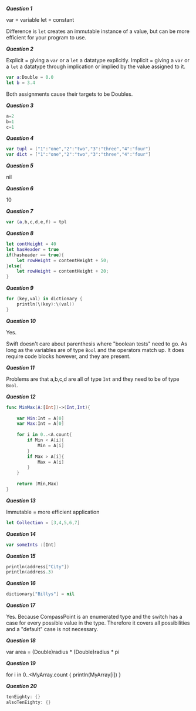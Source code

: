 ***Question 1***

var = variable
let = constant

Difference is `let` creates an immutable instance of a value, but can be more efficient for your program to use.

***Question 2***

Explicit = giving a `var` or a `let` a datatype explicitly.
Implicit = giving a `var` or a `let` a datatype through implication or implied by the value assigned to it.

```swift
var a:Double = 0.0
let b = 3.4
```
Both assignments cause their targets to be Doubles.

***Question 3***

```swift
a=2
b=1
c=1
```
***Question 4***

```swift
var tupl = ("1":"one","2":"two","3":"three","4":"four")
var dict = ["1":"one","2":"two","3":"three","4":"four"]
```
***Question 5***

nil

***Question 6***

10

***Question 7***

```swift
var (a,b,c,d,e,f) = tpl
```

***Question 8***

```swift
let contHeight = 40
let hasHeader = true
if(hasheader == true){
	let rowHeight = contentHeight + 50;
}else{
	let rowHeight = contentHeight + 20;
}
```

***Question 9***

```swift
for (key,val) in dictionary {
    println(\(key):\(val))
}
```

***Question 10***

Yes. 

Swift doesn't care about parenthesis where "boolean tests" need to go. As long as the variables are of type `Bool` and the operators match up. It does require code blocks however, and they are present.

***Question 11***

Problems are that a,b,c,d are all of type `Int` and they need to be of type `Bool`.

***Question 12***

```swift
func MinMax(A:[Int])->(Int,Int){
    
    var Min:Int = A[0]
    var Max:Int = A[0]
    
    for i in 0..<A.count{
        if Min < A[i]{
            Min = A[i]
        }
        if Max > A[i]{
            Max = A[i]
        }
    }
    
    return (Min,Max)
}
```

***Question 13***

Immutable = more efficient application

```swift
let Collection = [3,4,5,6,7]
```

***Question 14***

```swift
var someInts :[Int]
```

***Question 15***

```swift
println(address["City"])
println(address.3)
```

***Question 16***

```swift
dictionary["Billys"] = nil
```

***Question 17***

Yes. Because CompassPoint is an enumerated type and the switch has a case for every possible value in the type. Therefore it covers all possibilities and a "default" case is not necessary.

***Question 18***

var area = (Double)radius * (Double)radius * pi

***Question 19***

for i in 0..<MyArray.count {
    println(MyArray[i])
}

***Question 20***

```swift
tenEighty: {}
alsoTenEighty: {}
```

